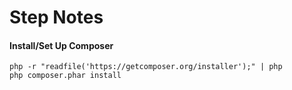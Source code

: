 # Step Notes

#### Install/Set Up Composer

```
php -r "readfile('https://getcomposer.org/installer');" | php
php composer.phar install
```
